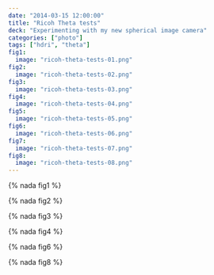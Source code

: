 ```yaml
---
date: "2014-03-15 12:00:00"
title: "Ricoh Theta tests"
deck: "Experimenting with my new spherical image camera"
categories: ["photo"]
tags: ["hdri", "theta"]
fig1:
  image: "ricoh-theta-tests-01.png"
fig2:
  image: "ricoh-theta-tests-02.png"
fig3:
  image: "ricoh-theta-tests-03.png"
fig4:
  image: "ricoh-theta-tests-04.png"
fig5:
  image: "ricoh-theta-tests-05.png"
fig6:
  image: "ricoh-theta-tests-06.png"
fig7:
  image: "ricoh-theta-tests-07.png"
fig8:
  image: "ricoh-theta-tests-08.png"
---
```


{% nada fig1 %}

{% nada fig2 %}

{% nada fig3 %}

{% nada fig4 %}

{% nada fig6 %}

{% nada fig8 %}
